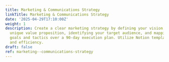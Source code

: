 ```yaml
---
title: Marketing & Communications Strategy
linkTitle: Marketing & Communications Strategy
date: '2025-04-29T17:10:00Z'
weight: 1
description: Create a clear marketing strategy by defining your vision, mission, and
  unique value proposition, identifying your target audience, and mapping out actionable
  goals and tactics over a 90-day execution plan. Utilize Notion templates for organization
  and efficiency.
draft: false
ref: marketing--communications-strategy
---
```


